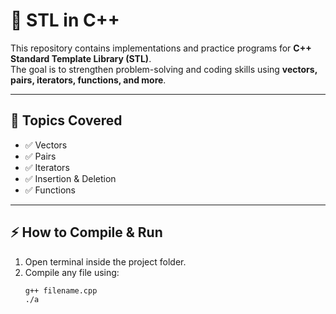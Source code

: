 # 📘 STL in C++

This repository contains implementations and practice programs for **C++ Standard Template Library (STL)**.  
The goal is to strengthen problem-solving and coding skills using **vectors, pairs, iterators, functions, and more**.

---

## 📂 Topics Covered
- ✅ Vectors  
- ✅ Pairs  
- ✅ Iterators  
- ✅ Insertion & Deletion  
- ✅ Functions  

---

## ⚡ How to Compile & Run

1. Open terminal inside the project folder.  
2. Compile any file using:  
   ```bash
   g++ filename.cpp
   ./a
